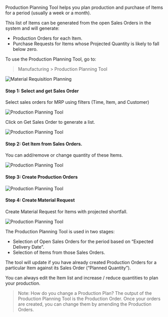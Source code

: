 Production Planning Tool helps you plan production and purchase of Items for a
period (usually a week or a month).

This list of Items can be generated from the open Sales Orders in the system
and will generate:

  * Production Orders for each Item.
  * Purchase Requests for Items whose Projected Quantity is likely to fall below zero.

To use the Production Planning Tool, go to:

> Manufacturing > Production Planning Tool

![Material Requisition Planning](assets/erpnext_org/images/erpnext/mrp.png)



#### Step 1: Select and get Sales Order

Select sales orders for MRP using filters (Time, Item, and Customer)

![Production Planning Tool](assets/erpnext_org/images/erpnext/mrp-1.png)

Click on Get Sales Order to generate a list.

![Production Planning Tool](assets/erpnext_org/images/erpnext/mrp-1.1.png)



#### Step 2: Get Item from Sales Orders.

You can add/remove or change quantity of these Items.

![Production Planning Tool](assets/erpnext_org/images/erpnext/mrp-2.png)



#### Step 3: Create Production Orders

![Production Planning Tool](assets/erpnext_org/images/erpnext/mrp-3.png)



#### Step 4: Create Material Request

Create Material Request for Items with projected shortfall.

![Production Planning Tool](assets/erpnext_org/images/erpnext/mrp-4.png)



The Production Planning Tool is used in two stages:

  * Selection of Open Sales Orders for the period based on “Expected Delivery Date”.
  * Selection of Items from those Sales Orders.

The tool will update if you have already created Production Orders for a
particular Item against its Sales Order (“Planned Quantity”).

You can always edit the Item list and increase / reduce quantities to plan
your production.

> Note: How do you change a Production Plan? The output of the Production
Planning Tool is the Production Order. Once your orders are created, you can
change them by amending the Production Orders.

